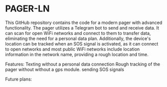 # PAGER-LN
This GitHub repository contains the code for a modern pager with advanced functionality. The pager utilizes a Telegram bot to send and receive data. It can scan for open WiFi networks and connect to them to transfer data, eliminating the need for a personal data plan. Additionally, the device's location can be tracked when an SOS signal is activated, as it can connect to open networks and most public WiFi networks include location information in the network name, providing a rough location and time.

Features:
Texting without a personal data connection
Rough tracking of the pager without without a gps module.
sending SOS signals


Future plans:
